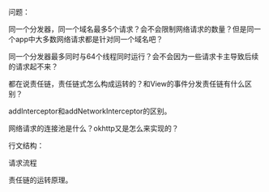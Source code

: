 问题：

同一个分发器，同一个域名最多5个请求？会不会限制网络请求的数量？但是同一个app中大多数网络请求都是针对同一个域名吧？

同一个分发器最多同时与64个线程同时运行？会不会因为一些请求卡主导致后续的请求起不来？

都在说责任链，责任链式怎么构成运转的？和View的事件分发责任链有什么区别？

addInterceptor和addNetworkInterceptor的区别。

网络请求的连接池是什么？okhttp又是怎么来实现的？



行文结构：

请求流程

责任链的运转原理。



